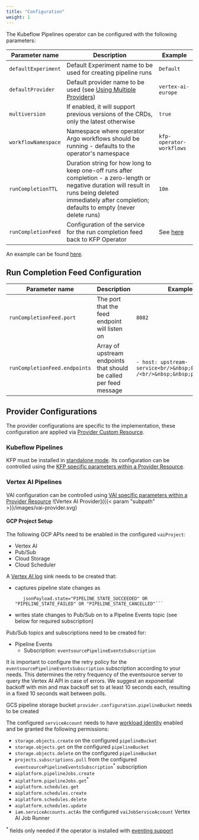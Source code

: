 ```yaml
---
title: "Configuration"
weight: 1
---
```


The Kubeflow Pipelines operator can be configured with the following parameters:

| Parameter name      | Description                                                                                                                                                                                                   | Example                                        |
| ------------------- | ------------------------------------------------------------------------------------------------------------------------------------------------------------------------------------------------------------- | ---------------------------------------------- |
| `defaultExperiment` | Default Experiment name to be used for creating pipeline runs                                                                                                                                                 | `Default`                                      |
| `defaultProvider`   | Default provider name to be used (see [Using Multiple Providers](../providers))                                                                                                                               | `vertex-ai-europe`                             |
| `multiversion`      | If enabled, it will support previous versions of the CRDs, only the latest otherwise                                                                                                                          | `true`                                         |
| `workflowNamespace` | Namespace where operator Argo workflows should be running - defaults to the operator's namespace                                                                                                              | `kfp-operator-workflows`                       |
| `runCompletionTTL`  | Duration string for how long to keep one-off runs after completion - a zero-length or negative duration will result in runs being deleted immediately after completion; defaults to empty (never delete runs) | `10m`                                          |
| `runCompletionFeed` | Configuration of the service for the run completion feed back to KFP Operator                                                                                                                                 | See [here](#run-completion-feed-configuration) |

An example can be found [here](https://github.com/sky-uk/kfp-operator/blob/master/config/manager/controller_manager_config.yaml).

## Run Completion Feed Configuration
| Parameter name                | Description                                                        | Example                                                                        |
| ----------------------------- | ------------------------------------------------------------------ | ------------------------------------------------------------------------------ |
| `runCompletionFeed.port`      | The port that the feed endpoint will listen on                     | `8082`                                                                         |
| `runCompletionFeed.endpoints` | Array of upstream endpoints that should be called per feed message | `- host: upstream-service<br/>&nbsp;&nbsp;path: /<br/>&nbsp;&nbsp;port: 12000` |

## Provider Configurations

The provider configurations are specific to the implementation, these configuration are applied via [Provider Custom Resource](../resources/provider). 

### Kubeflow Pipelines

KFP must be installed in [standalone mode](https://www.kubeflow.org/docs/components/pipelines/installation/standalone-deployment/). 
Its configuration can be controlled using the [KFP specific parameters within a Provider Resource](../resources/provider/#kubeflow).

### Vertex AI Pipelines

VAI configuration can be controlled using [VAI specific parameters within a Provider Resource](../resources/provider/#vertex-ai)
![Vertex AI Provider]({{< param "subpath" >}}/images/vai-provider.svg)

#### GCP Project Setup

The following GCP APIs need to be enabled in the configured `vaiProject`:
- Vertex AI
- Pub/Sub
- Cloud Storage
- Cloud Scheduler

A [Vertex AI log](https://cloud.google.com/vertex-ai/docs/pipelines/logging) sink needs to be created that:
- captures pipeline state changes as
  ```resource.type="aiplatform.googleapis.com/PipelineJob"
     jsonPayload.state="PIPELINE_STATE_SUCCEEDED" OR "PIPELINE_STATE_FAILED" OR "PIPELINE_STATE_CANCELLED"```
- writes state changes to Pub/Sub on to a Pipeline Events topic (see below for required subscription)

Pub/Sub topics and subscriptions need to be created for:
- Pipeline Events
  - Subscription: `eventsourcePipelineEventsSubscription`

It is important to configure the retry policy for the `eventsourcePipelineEventsSubscription` subscription according to your needs. This determines the retry frequency of the eventsource server to query the Vertex AI API in case of errors.
We suggest an exponential backoff with min and max backoff set to at least 10 seconds each, resulting in a fixed 10 seconds wait between polls.

GCS pipeline storage bucket `provider.configuration.pipelineBucket` needs to be created

The configured `serviceAccount` needs to have [workload identity](https://cloud.google.com/kubernetes-engine/docs/how-to/workload-identity) enabled and be granted the following permissions:
  - `storage.objects.create` on the configured `pipelineBucket`
  - `storage.objects.get` on the configured `pipelineBucket`
  - `storage.objects.delete` on the configured `pipelineBucket`
  - `projects.subscriptions.pull` from the configured `eventsourcePipelineEventsSubscription`<sup>*</sup> subscription
  - `aiplatform.pipelineJobs.create`
  - `aiplatform.pipelineJobs.get`<sup>*</sup>
  - `aiplatform.schedules.get`
  - `aiplatform.schedules.create`
  - `aiplatform.schedules.delete`
  - `aiplatform.schedules.update`
  - `iam.serviceAccounts.actAs` the configured `vaiJobServiceAccount` Vertex AI Job Runner

<sup>*</sup> fields only needed if the operator is installed with [eventing support](../../getting-started/overview/#eventing-support)
